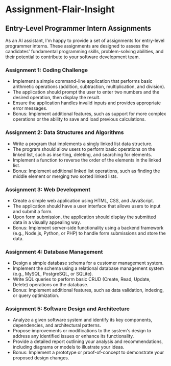 # Assignment-Flair-Insight

## Entry-Level Programmer Intern Assignments

As an AI assistant, I'm happy to provide a set of assignments for entry-level programmer interns. These assignments are designed to assess the candidates' fundamental programming skills, problem-solving abilities, and their potential to contribute to your software development team.

### Assignment 1: Coding Challenge

- Implement a simple command-line application that performs basic arithmetic operations (addition, subtraction, multiplication, and division).
- The application should prompt the user to enter two numbers and the desired operation, then display the result.
- Ensure the application handles invalid inputs and provides appropriate error messages.
- Bonus: Implement additional features, such as support for more complex operations or the ability to save and load previous calculations.

### Assignment 2: Data Structures and Algorithms

- Write a program that implements a singly linked list data structure.
- The program should allow users to perform basic operations on the linked list, such as inserting, deleting, and searching for elements.
- Implement a function to reverse the order of the elements in the linked list.
- Bonus: Implement additional linked list operations, such as finding the middle element or merging two sorted linked lists.

### Assignment 3: Web Development

- Create a simple web application using HTML, CSS, and JavaScript.
- The application should have a user interface that allows users to input and submit a form.
- Upon form submission, the application should display the submitted data in a visually appealing way.
- Bonus: Implement server-side functionality using a backend framework (e.g., Node.js, Python, or PHP) to handle form submissions and store the data.

### Assignment 4: Database Management

- Design a simple database schema for a customer management system.
- Implement the schema using a relational database management system (e.g., MySQL, PostgreSQL, or SQLite).
- Write SQL queries to perform basic CRUD (Create, Read, Update, Delete) operations on the database.
- Bonus: Implement additional features, such as data validation, indexing, or query optimization.

### Assignment 5: Software Design and Architecture

- Analyze a given software system and identify its key components, dependencies, and architectural patterns.
- Propose improvements or modifications to the system's design to address any identified issues or enhance its functionality.
- Provide a detailed report outlining your analysis and recommendations, including diagrams or models to illustrate your ideas.
- Bonus: Implement a prototype or proof-of-concept to demonstrate your proposed design changes.


